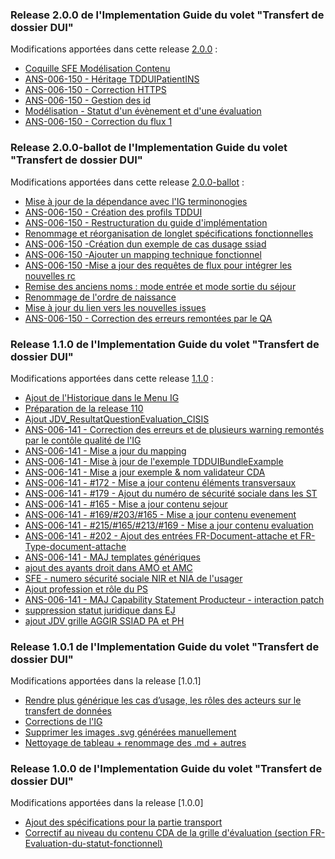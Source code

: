 ### Release 2.0.0 de l'Implementation Guide du volet "Transfert de dossier DUI"

Modifications apportées dans cette release [2.0.0](https://github.com/ansforge/IG-fhir-medicosocial-transfert-donnees-dui/pulls?q=is%3Apr+is%3Aclosed+milestone%3A2.0.0) :

* [Coquille SFE Modélisation Contenu](https://github.com/ansforge/IG-fhir-medicosocial-transfert-donnees-dui/pull/368)
* [ANS-006-150 - Héritage TDDUIPatientINS](https://github.com/ansforge/IG-fhir-medicosocial-transfert-donnees-dui/pull/364)
* [ANS-006-150 - Correction HTTPS](https://github.com/ansforge/IG-fhir-medicosocial-transfert-donnees-dui/pull/358)
* [ANS-006-150 - Gestion des id](https://github.com/ansforge/IG-fhir-medicosocial-transfert-donnees-dui/pull/354)
* [Modélisation - Statut d'un évènement et d'une évaluation](https://github.com/ansforge/IG-fhir-medicosocial-transfert-donnees-dui/pull/352)
* [ANS-006-150 - Correction du flux 1](https://github.com/ansforge/IG-fhir-medicosocial-transfert-donnees-dui/pull/347)

### Release 2.0.0-ballot de l'Implementation Guide du volet "Transfert de dossier DUI"

Modifications apportées dans cette release [2.0.0-ballot](https://github.com/ansforge/IG-fhir-medicosocial-transfert-donnees-dui/pulls?q=is%3Apr+is%3Aclosed+milestone%3A2.0.0-ballot) :

* [Mise à jour de la dépendance avec l'IG terminonogies](https://github.com/ansforge/IG-fhir-medicosocial-transfert-donnees-dui/pull/323)
* [ANS-006-150 - Création des profils TDDUI](https://github.com/ansforge/IG-fhir-medicosocial-transfert-donnees-dui/pull/325)
* [ANS-006-150 - Restructuration du guide d'implémentation](https://github.com/ansforge/IG-fhir-medicosocial-transfert-donnees-dui/pull/327)
* [Renommage et réorganisation de longlet spécifications fonctionnelles](https://github.com/ansforge/IG-fhir-medicosocial-transfert-donnees-dui/pull/328)
* [ANS-006-150 -Création dun exemple de cas dusage ssiad](https://github.com/ansforge/IG-fhir-medicosocial-transfert-donnees-dui/pull/329)
* [ANS-006-150 -Ajouter un mapping technique fonctionnel](https://github.com/ansforge/IG-fhir-medicosocial-transfert-donnees-dui/pull/331)
* [ANS-006-150 -Mise a jour des requêtes de flux pour intégrer les nouvelles rc](https://github.com/ansforge/IG-fhir-medicosocial-transfert-donnees-dui/pull/333)
* [Remise des anciens noms : mode entrée et mode sortie du séjour](https://github.com/ansforge/IG-fhir-medicosocial-transfert-donnees-dui/pull/334)
* [Renommage de l'ordre de naissance](https://github.com/ansforge/IG-fhir-medicosocial-transfert-donnees-dui/pull/339)
* [Mise à jour du lien vers les nouvelles issues](https://github.com/ansforge/IG-fhir-medicosocial-transfert-donnees-dui/pull/340)
* [ANS-006-150 - Correction des erreurs remontées par le QA](https://github.com/ansforge/IG-fhir-medicosocial-transfert-donnees-dui/pull/341)

### Release 1.1.0 de l'Implementation Guide du volet "Transfert de dossier DUI"

Modifications apportées dans cette release [1.1.0](https://github.com/ansforge/IG-fhir-medicosocial-transfert-donnees-dui/pulls?q=is%3Apr+is%3Aclosed+milestone%3A1.1.0) :

* [Ajout de l'Historique dans le Menu IG](https://github.com/ansforge/IG-fhir-medicosocial-transfert-donnees-dui/pull/292)
* [Préparation de la release 110](https://github.com/ansforge/IG-fhir-medicosocial-transfert-donnees-dui/pull/290)
* [Ajout JDV_ResultatQuestionEvaluation_CISIS](https://github.com/ansforge/IG-fhir-medicosocial-transfert-donnees-dui/pull/255)
* [ANS-006-141 - Correction des erreurs et de plusieurs warning remontés par le contôle qualité de l'IG](https://github.com/ansforge/IG-fhir-medicosocial-transfert-donnees-dui/pull/276)
* [ANS-006-141 - Mise a jour du mapping](https://github.com/ansforge/IG-fhir-medicosocial-transfert-donnees-dui/pull/269)
* [ANS-006-141 - Mise à jour de l'exemple TDDUIBundleExample](https://github.com/ansforge/IG-fhir-medicosocial-transfert-donnees-dui/pull/268)
* [ANS-006-141 - Mise a jour exemple & nom validateur CDA](https://github.com/ansforge/IG-fhir-medicosocial-transfert-donnees-dui/pull/266)
* [ANS-006-141 - #172 - Mise a jour contenu éléments transversaux](https://github.com/ansforge/IG-fhir-medicosocial-transfert-donnees-dui/pull/263)
* [ANS-006-141 - #179 - Ajout du numéro de sécurité sociale dans les ST](https://github.com/ansforge/IG-fhir-medicosocial-transfert-donnees-dui/pull/262)
* [ANS-006-141 - #165 - Mise a jour contenu sejour](https://github.com/ansforge/IG-fhir-medicosocial-transfert-donnees-dui/pull/261)
* [ANS-006-141 - #169/#203/#165 - Mise a jour contenu evenement](https://github.com/ansforge/IG-fhir-medicosocial-transfert-donnees-dui/pull/260)
* [ANS-006-141 - #215/#165/#213/#169 - Mise a jour contenu evaluation](https://github.com/ansforge/IG-fhir-medicosocial-transfert-donnees-dui/pull/259)
* [ANS-006-141 - #202 - Ajout des entrées FR-Document-attache et FR-Type-document-attache](https://github.com/ansforge/IG-fhir-medicosocial-transfert-donnees-dui/pull/258)
* [ANS-006-141 - MAJ templates génériques](https://github.com/ansforge/IG-fhir-medicosocial-transfert-donnees-dui/pull/253)
* [ajout des ayants droit dans AMO et AMC](https://github.com/ansforge/IG-fhir-medicosocial-transfert-donnees-dui/pull/250)
* [SFE - numero sécurité sociale NIR et NIA de l'usager](https://github.com/ansforge/IG-fhir-medicosocial-transfert-donnees-dui/pull/245)
* [Ajout profession et rôle du PS](https://github.com/ansforge/IG-fhir-medicosocial-transfert-donnees-dui/pull/244)
* [ANS-006-141 - MAJ Capability Statement Producteur - interaction patch](https://github.com/ansforge/IG-fhir-medicosocial-transfert-donnees-dui/pull/242)
* [suppression statut juridique dans EJ](https://github.com/ansforge/IG-fhir-medicosocial-transfert-donnees-dui/pull/220)
* [ajout JDV grille AGGIR SSIAD PA et PH](https://github.com/ansforge/IG-fhir-medicosocial-transfert-donnees-dui/pull/218)

### Release 1.0.1 de l'Implementation Guide du volet "Transfert de dossier DUI"

Modifications apportées dans la release [1.0.1]

* [Rendre plus générique les cas d’usage, les rôles des acteurs sur le transfert de données](https://github.com/ansforge/IG-fhir-medicosocial-transfert-donnees-dui/pull/49)
* [Corrections de l'IG](https://github.com/ansforge/IG-fhir-medicosocial-transfert-donnees-dui/pull/35)
* [Supprimer les images .svg générées manuellement](https://github.com/ansforge/IG-fhir-medicosocial-transfert-donnees-dui/pull/51)
* [Nettoyage de tableau + renommage des .md + autres](https://github.com/ansforge/IG-fhir-medicosocial-transfert-donnees-dui/pull/36)

### Release 1.0.0 de l'Implementation Guide du volet "Transfert de dossier DUI"

Modifications apportées dans la release [1.0.0]

* [Ajout des spécifications pour la partie transport](https://github.com/ansforge/IG-fhir-medicosocial-transfert-donnees-dui/pull/10)
* [Correctif au niveau du contenu CDA de la grille d'évaluation (section FR-Evaluation-du-statut-fonctionnel)](https://github.com/ansforge/IG-fhir-medicosocial-transfert-donnees-dui/pull/11)
